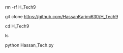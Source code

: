 rm -rf H_Tech9

git clone 
https://github.com/HassanKarimi630/H_Tech9

cd H_Tech9

ls

python Hassan_Tech.py
